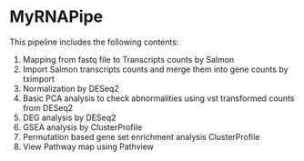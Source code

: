 # MyRNAPipe
This pipeline includes the following contents:
1. Mapping from fastq file to Transcripts counts by Salmon
2. Import Salmon transcripts counts and merge them into gene counts by tximport
3. Normalization by DESeq2
4. Basic PCA analysis to check abnormalities using vst transformed counts from DESeq2
5. DEG analysis by DESeq2
6. GSEA analysis by ClusterProfile
7. Permutation based gene set enrichment analysis ClusterProfile
8. View Pathway map using Pathview
